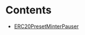 

# Contents
- [ERC20PresetMinterPauser](ERC20PresetMinterPauser.sol/abstract.ERC20PresetMinterPauser.md)
